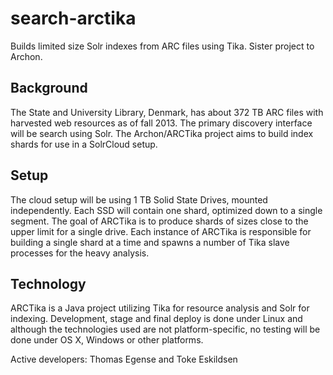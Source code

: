 search-arctika
==============

Builds limited size Solr indexes from ARC files using Tika. Sister project to Archon.


Background
----------

The State and University Library, Denmark, has about 372 TB ARC files with harvested web
resources as of fall 2013. The primary discovery interface will be search using Solr.
The Archon/ARCTika project aims to build index shards for use in a SolrCloud setup.


Setup
-----

The cloud setup will be using 1 TB Solid State Drives, mounted independently. Each SSD
will contain one shard, optimized down to a single segment. The goal of ARCTika is to
produce shards of sizes close to the upper limit for a single drive. Each instance of
ARCTika is responsible for building a single shard at a time and spawns a number of Tika
slave processes for the heavy analysis.


Technology
----------

ARCTika is a Java project utilizing Tika for resource analysis and Solr for indexing.
Development, stage and final deploy is done under Linux and although the technologies
used are not platform-specific, no testing will be done under OS X, Windows or other
platforms.


Active developers: Thomas Egense and Toke Eskildsen
